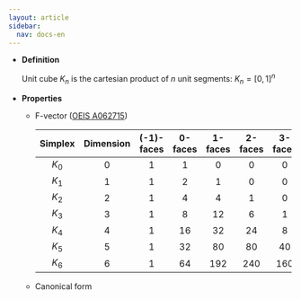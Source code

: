 ```yaml
---
layout: article
sidebar:
  nav: docs-en
---
```


* **Definition**

    Unit cube $K_n$ is the cartesian product of $n$ unit segments: $K_n=[0,1]^n$

* **Properties**

  * F-vector ([OEIS A062715](https://oeis.org/A062715))

    | Simplex | Dimension | (-1)-faces | 0-faces | 1-faces | 2-faces | 3-faces | 4-faces | 5-faces | 6-faces |
    |:-------:|:---------:|:----------:|:-------:|:-------:|:-------:|:-------:|:-------:|:-------:|:-------:|
    | $K_0$   |     0     |  1         |  1      | 0       |    0    |    0    |   0     |    0    |   0     |
    | $K_1$   |     1     |  1         |  2      | 1       |    0    |    0    |   0     |    0    |   0     |
    | $K_2$   |     2     |  1         |  4      | 4       |    1    |    0    |   0     |    0    |   0     |
    | $K_3$   |     3     |  1         |  8      | 12      |    6    |    1    |   0     |    0    |   0     |
    | $K_4$   |     4     |  1         |  16     | 32      |    24   |    8    |   1     |    0    |   0     |
    | $K_5$   |     5     |  1         |  32     | 80      |    80   |    40   |   10    |    1    |   0     |
    | $K_6$   |     6     |  1         |  64     | 192     |    240  |    160  |   60    |    12   |   1     |

  * Canonical form
